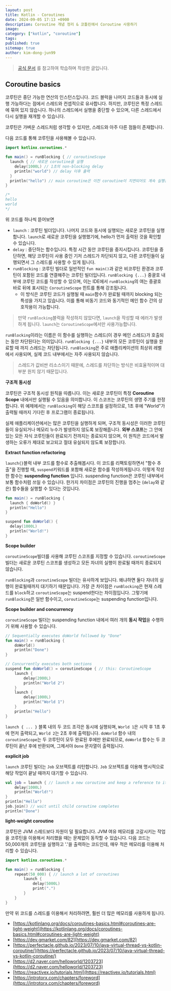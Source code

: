 ```yaml
---
layout: post
title: Kotlin - Coroutines
date: 2024-09-05 17:13 +0900
description: Coroutine 개념 정리 & 코틀린에서 Coroutine 사용하기
image:
category: ["kotlin", "coroutine"]
tags:
published: true
sitemap: true
author: kim-dong-jun99
---
```


> [공식 문서](https://kotlinlang.org/docs/coroutines-basics.html) 를 참고하여 학습하며 작성한 글입니다.

## Coroutine basics

코루틴은 중단 가능한 연산의 인스턴스입니다. 코드 블럭을 나머지 코드들과 동시에 실행 가능하다는 점에서 스레드와 컨셉적으로 유사합니다. 하지만, 코루틴은 특정 스레드에 묶여 있지 않습니다. 하나의 스레드에서 실행을 중단할 수 있으며, 다른 스레드에서 다시 실행을 재개할 수 있습니다.

코루틴은 가벼운 스레드처럼 생각할 수 있지만, 스레드와 아주 다른 점들이 존재합니다.

다음 코드를 통해 코루틴을 사용해볼 수 있습니다.
```kotlin
import kotlinx.coroutines.*

fun main() = runBlocking { // coroutineScope
  launch { // 새로운 coroutine을 실행 
    delay(1000L) // 1초의 non-blocking delay
    println("world") // delay 이후 출력
  }
  println("hello") // main coroutine은 이전 coroutine이 지연되어도 계속 실행된다
}

/*
hello
world
*/
```

위 코드를 하나씩 뜯어보면 

- `launch` : 코루틴 빌더입니다. 나머지 코드와 동시에 실행되는 새로운 코루틴을 실행합니다. `launch`로 새로운 코루틴을 실행했기에, hello가 먼저 출력된 것을 확인할 수 있습니다.
- `delay` : 중단하는 함수입니다. 특정 시간 동안 코루틴을 중지시킵니다. 코루틴을 중단하면, 해당 코루틴이 사용 중인 기저 스레드가 차단되지 않고, 다른 코루틴들이 실행되면서 그 스레드를 사용할 수 있게 됩니다.
- `runBlocking` : 코루틴 빌더로 일반적인 `fun main()`과 같은 비코루틴 환경과 코루틴이 포함된 코드를 연결해주는 코루틴 빌더입니다. `runBlocking {...}` 중괄호 내부에 코루틴 코드를 작성할 수 있으며, 이는 IDE에서 `runBlocking`의 여는 중괄호 바로 뒤에 표시되는 `CoroutineScope` 힌트를 통해 강조됩니다.
  - 이 방식은 코루틴 코드가 실행될 때 `main`함수가 완료될 때까지 blocking 되는 특성을 가지고 있습니다. 이를 통해 비동기 코드와 동기적인 메인 함수 간의 상호작용이 가능합니다.

> 만약 `runBlocking`블럭을 작성하지 않았다면, `launch`을 작성할 때 에러가 발생하게 됩니다. `launch`는 `CoroutineScope`에서만 사용가능합니다.

`runBlocking`이라는 이름은 이 함수를 실행하는 스레드(이 경우 메인 스레드)가 호출되는 동안 차단된다는 의미입니다. `runBlocking {...}` 내부의 모든 코루틴이 실행을 완료할 때 까지 스레드는 차단됩니다. `runBlocking`은 주로 애플리케이션의 최상위 레벨에서 사용되며, 실제 코드 내부에서는 자주 사용되지 않습니다. 
> 스레드가 값비싼 리소스이기 때문에, 스레드를 차단하는 방식은 비효율적이며 대부분 원치 않기 때문입니다.

**구조적 동시성**

코루틴은 구조적 동시성 원칙을 따릅니다. 이는 새로운 코루틴이 특정 **Coroutine Scope** 내에서만 실행될 수 있음을 의미합니다. 이 스코프는 코루틴의 생명 주기를 한정합니다. 위 예제에서는 `runBlocking`이 해당 스코프를 설정하므로, 1초 후에 "World"가 출력될 때까지 기다린 후 프로그램이 종료됩니다.

실제 애플리케이션에서는 많은 코루틴을 실행하게 되며, 구조적 동시성은 이러한 코루틴들이 유실되거나 메모리 누수가 발생하지 않도록 보장해줍니다. **외부 스코프**는 그 안에 있는 모든 자식 코루틴들이 완료되기 전까지는 종료되지 않으며, 이 원칙은 코드에서 발생하는 오류가 제대로 보고되고 절대 유실되지 않도록 보장합니다.

**Extract function refactoring**

`launch{}`블럭 내부 코드를 함수로 추출해봅시다. 이 코드를 리팩토링하면서 "함수 추출"을 진행할 때, `suspend`키워드를 포함해 새로운 함수를 작성하게됩니다. 
이렇게 작성한 함수는 **suspending function** 입니다. suspending function은 코루틴 내부에서 보통 함수처럼 쓰일 수 있습니다. 한가지 차이점은 코루틴의 진행을 멈추는 (`delay`와 같은) 함수들을 실행할 수 있다는 것입니다.

```kotlin
fun main() = runBlocking {
  launch { doWorld() }
  println("Hello")
}

suspend fun doWorld() {
  delay(1000L)
  println("World!")
}
```

**Scope builder**

`coroutineScope`빌더를 사용해 코루틴 스코프를 지정할 수 있습니다. `coroutineScope` 빌더는 새로운 코루틴 스코프를 생성하고 모든 자녀의 실행이 완료될 때까지 종료되지 않습니다.

`runBlocking`과 `coroutineScope` 빌더는 유사하게 보입니다. 왜냐하면 둘다 자녀의 실행이 완료될때까지 대기하기 때문입니다. 가장 큰 차이점은 `runBlocking`은 현재 스레드를 `block`하고 `coroutineScope`는 suspend한다는 차이점입니다. 그렇기에 `runBlocking`은 일반 함수이고, `coroutineScope`는 suspending function입니다. 

**Scope builder and concurrency**

`coroutineScope` 빌더는 suspending function 내에서 여러 개의 **동시 작업**을 수행하기 위해 사용할 수 있습니다. 

```kotlin
// Sequentially executes doWorld followed by "Done"
fun main() = runBlocking {
    doWorld()
    println("Done")
}

// Concurrently executes both sections
suspend fun doWorld() = coroutineScope { // this: CoroutineScope
    launch {
        delay(2000L)
        println("World 2")
    }
    launch {
        delay(1000L)
        println("World 1")
    }
    println("Hello")
}
```

`launch { ... }` 블록 내의 두 코드 조각은 동시에 실행되며, `World 1`은 시작 후 1초 후에 먼저 출력되고, `World 2`는 2초 후에 출력됩니다. `doWorld` 함수 내의 `coroutineScope`는 두 코루틴이 모두 완료된 후에만 완료되므로, `doWorld` 함수는 두 코루틴이 끝난 후에 반환되며, 그제서야 `Done` 문자열이 출력됩니다.

**explicit job**

`launch` 코루틴 빌더는 `Job` 오브젝트를 리턴합니다. `Job` 오브젝트를 이용해 명시적으로 해당 작업이 끝날 때까지 대기할 수 있습니다.
```kotlin
val job = launch { // launch a new coroutine and keep a reference to its Job
    delay(1000L)
    println("World!")
}
println("Hello")
job.join() // wait until child coroutine completes
println("Done") 
```

**light-weight coroutine**

코루틴은 JVM 스레드보다 자원이 덜 필요합니다. JVM 여유 메모리를 고갈시키는 작업을 코루틴을 이용해서 처리했을 때는 문제없이 동작할 수 있습니다. 다음 코드는 50,000개의 코루틴을 실행하고 '.'을 출력하는 코드인데, 매우 적은 메모리를 이용해 처리할 수 있습니다.

```kotlin
import kotlinx.coroutines.*

fun main() = runBlocking {
    repeat(50_000) { // launch a lot of coroutines
        launch {
            delay(5000L)
            print(".")
        }
    }
}
```

만약 위 코드를 스레드를 이용해서 처리하려면, 훨씬 더 많은 메모리를 사용하게 됩니다. 

- [https://kotlinlang.org/docs/coroutines-basics.html#coroutines-are-light-weight](https://kotlinlang.org/docs/coroutines-basics.html#coroutines-are-light-weight)
- [https://dev.gmarket.com/82](https://dev.gmarket.com/82)
- [https://perfectacle.github.io/2023/07/10/java-virtual-thread-vs-kotlin-coroutine/](https://perfectacle.github.io/2023/07/10/java-virtual-thread-vs-kotlin-coroutine/)
- [https://d2.naver.com/helloworld/1203723](https://d2.naver.com/helloworld/1203723)
- [https://reactivex.io/tutorials.html](https://reactivex.io/tutorials.html)
- [https://introtorx.com/chapters/foreword](https://introtorx.com/chapters/foreword)

